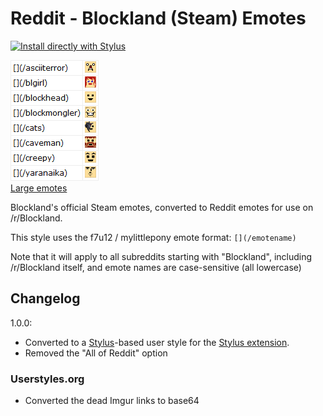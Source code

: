 # Reddit - Blockland (Steam) Emotes

[![Install directly with Stylus](https://img.shields.io/badge/Install%20directly%20with-Stylus-00adad.svg)](https://github.com/dargereldren/userstyles/raw/master/Reddit%20-%20Blockland%20(Steam)%20Emotes/reddit-blockland-steam-emotes.user.styl)

![With the style applied](101916_after.png)  
[Large emotes](101916_additional_11195.png)

Blockland's official Steam emotes, converted to Reddit emotes for use on /r/Blockland.

This style uses the f7u12 / mylittlepony emote format: `[](/emotename)`

Note that it will apply to all subreddits starting with "Blockland", including /r/Blockland itself, and emote names are case-sensitive (all lowercase)

## Changelog

1.0.0: 
- Converted to a [Stylus](http://stylus-lang.com/)-based user style for the [Stylus extension](http://add0n.com/stylus.html).
- Removed the "All of Reddit" option

### Userstyles.org

- Converted the dead Imgur links to base64
